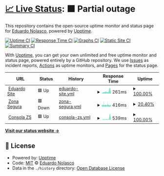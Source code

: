 # [📈 Live Status](https://demo.upptime.js.org): <!--live status--> **🟧 Partial outage**

This repository contains the open-source uptime monitor and status page for [Eduardo Nolasco](https://eduardonp.com), powered by [Upptime](https://github.com/upptime/upptime).

[![Uptime CI](https://github.com/eduardonp1/uptime/workflows/Uptime%20CI/badge.svg)](https://github.com/eduardonp1/uptime/actions?query=workflow%3A%22Uptime+CI%22)
[![Response Time CI](https://github.com/eduardonp1/uptime/workflows/Response%20Time%20CI/badge.svg)](https://github.com/eduardonp1/uptime/actions?query=workflow%3A%22Response+Time+CI%22)
[![Graphs CI](https://github.com/eduardonp1/uptime/workflows/Graphs%20CI/badge.svg)](https://github.com/eduardonp1/uptime/actions?query=workflow%3A%22Graphs+CI%22)
[![Static Site CI](https://github.com/eduardonp1/uptime/workflows/Static%20Site%20CI/badge.svg)](https://github.com/eduardonp1/uptime/actions?query=workflow%3A%22Static+Site+CI%22)
[![Summary CI](https://github.com/eduardonp1/uptime/workflows/Summary%20CI/badge.svg)](https://github.com/eduardonp1/uptime/actions?query=workflow%3A%22Summary+CI%22)

With [Upptime](https://upptime.js.org), you can get your own unlimited and free uptime monitor and status page, powered entirely by a GitHub repository. We use [Issues](https://github.com/eduardonp1/uptime/issues) as incident reports, [Actions](https://github.com/eduardonp1/uptime/actions) as uptime monitors, and [Pages](https://demo.upptime.js.org) for the status page.

<!--start: status pages-->
<!-- This summary is generated by Upptime (https://github.com/upptime/upptime) -->
<!-- Do not edit this manually, your changes will be overwritten -->
<!-- prettier-ignore -->
| URL | Status | History | Response Time | Uptime |
| --- | ------ | ------- | ------------- | ------ |
| <img alt="" src="https://favicons.githubusercontent.com/eduardonp.com" height="13"> [Eduardo Site](https://eduardonp.com) | 🟩 Up | [eduardo-site.yml](https://github.com/eduardonp1/uptime/commits/HEAD/history/eduardo-site.yml) | <details><summary><img alt="Response time graph" src="./graphs/eduardo-site/response-time-week.png" height="20"> 261ms</summary><br><a href="https://eduardonp1.github.io/uptime/history/eduardo-site"><img alt="Response time 222" src="https://img.shields.io/endpoint?url=https%3A%2F%2Fraw.githubusercontent.com%2Feduardonp1%2Fuptime%2FHEAD%2Fapi%2Feduardo-site%2Fresponse-time.json"></a><br><a href="https://eduardonp1.github.io/uptime/history/eduardo-site"><img alt="24-hour response time 144" src="https://img.shields.io/endpoint?url=https%3A%2F%2Fraw.githubusercontent.com%2Feduardonp1%2Fuptime%2FHEAD%2Fapi%2Feduardo-site%2Fresponse-time-day.json"></a><br><a href="https://eduardonp1.github.io/uptime/history/eduardo-site"><img alt="7-day response time 261" src="https://img.shields.io/endpoint?url=https%3A%2F%2Fraw.githubusercontent.com%2Feduardonp1%2Fuptime%2FHEAD%2Fapi%2Feduardo-site%2Fresponse-time-week.json"></a><br><a href="https://eduardonp1.github.io/uptime/history/eduardo-site"><img alt="30-day response time 222" src="https://img.shields.io/endpoint?url=https%3A%2F%2Fraw.githubusercontent.com%2Feduardonp1%2Fuptime%2FHEAD%2Fapi%2Feduardo-site%2Fresponse-time-month.json"></a><br><a href="https://eduardonp1.github.io/uptime/history/eduardo-site"><img alt="1-year response time 222" src="https://img.shields.io/endpoint?url=https%3A%2F%2Fraw.githubusercontent.com%2Feduardonp1%2Fuptime%2FHEAD%2Fapi%2Feduardo-site%2Fresponse-time-year.json"></a></details> | <details><summary><a href="https://eduardonp1.github.io/uptime/history/eduardo-site">100.00%</a></summary><a href="https://eduardonp1.github.io/uptime/history/eduardo-site"><img alt="All-time uptime 100.00%" src="https://img.shields.io/endpoint?url=https%3A%2F%2Fraw.githubusercontent.com%2Feduardonp1%2Fuptime%2FHEAD%2Fapi%2Feduardo-site%2Fuptime.json"></a><br><a href="https://eduardonp1.github.io/uptime/history/eduardo-site"><img alt="24-hour uptime 100.00%" src="https://img.shields.io/endpoint?url=https%3A%2F%2Fraw.githubusercontent.com%2Feduardonp1%2Fuptime%2FHEAD%2Fapi%2Feduardo-site%2Fuptime-day.json"></a><br><a href="https://eduardonp1.github.io/uptime/history/eduardo-site"><img alt="7-day uptime 100.00%" src="https://img.shields.io/endpoint?url=https%3A%2F%2Fraw.githubusercontent.com%2Feduardonp1%2Fuptime%2FHEAD%2Fapi%2Feduardo-site%2Fuptime-week.json"></a><br><a href="https://eduardonp1.github.io/uptime/history/eduardo-site"><img alt="30-day uptime 100.00%" src="https://img.shields.io/endpoint?url=https%3A%2F%2Fraw.githubusercontent.com%2Feduardonp1%2Fuptime%2FHEAD%2Fapi%2Feduardo-site%2Fuptime-month.json"></a><br><a href="https://eduardonp1.github.io/uptime/history/eduardo-site"><img alt="1-year uptime 100.00%" src="https://img.shields.io/endpoint?url=https%3A%2F%2Fraw.githubusercontent.com%2Feduardonp1%2Fuptime%2FHEAD%2Fapi%2Feduardo-site%2Fuptime-year.json"></a></details>
| <img alt="" src="https://favicons.githubusercontent.com/zonasegura.org" height="13"> [Zona Segura](https://zonasegura.org) | 🟥 Down | [zona-segura.yml](https://github.com/eduardonp1/uptime/commits/HEAD/history/zona-segura.yml) | <details><summary><img alt="Response time graph" src="./graphs/zona-segura/response-time-week.png" height="20"> 416ms</summary><br><a href="https://eduardonp1.github.io/uptime/history/zona-segura"><img alt="Response time 416" src="https://img.shields.io/endpoint?url=https%3A%2F%2Fraw.githubusercontent.com%2Feduardonp1%2Fuptime%2FHEAD%2Fapi%2Fzona-segura%2Fresponse-time.json"></a><br><a href="https://eduardonp1.github.io/uptime/history/zona-segura"><img alt="24-hour response time 610" src="https://img.shields.io/endpoint?url=https%3A%2F%2Fraw.githubusercontent.com%2Feduardonp1%2Fuptime%2FHEAD%2Fapi%2Fzona-segura%2Fresponse-time-day.json"></a><br><a href="https://eduardonp1.github.io/uptime/history/zona-segura"><img alt="7-day response time 416" src="https://img.shields.io/endpoint?url=https%3A%2F%2Fraw.githubusercontent.com%2Feduardonp1%2Fuptime%2FHEAD%2Fapi%2Fzona-segura%2Fresponse-time-week.json"></a><br><a href="https://eduardonp1.github.io/uptime/history/zona-segura"><img alt="30-day response time 416" src="https://img.shields.io/endpoint?url=https%3A%2F%2Fraw.githubusercontent.com%2Feduardonp1%2Fuptime%2FHEAD%2Fapi%2Fzona-segura%2Fresponse-time-month.json"></a><br><a href="https://eduardonp1.github.io/uptime/history/zona-segura"><img alt="1-year response time 416" src="https://img.shields.io/endpoint?url=https%3A%2F%2Fraw.githubusercontent.com%2Feduardonp1%2Fuptime%2FHEAD%2Fapi%2Fzona-segura%2Fresponse-time-year.json"></a></details> | <details><summary><a href="https://eduardonp1.github.io/uptime/history/zona-segura">20.40%</a></summary><a href="https://eduardonp1.github.io/uptime/history/zona-segura"><img alt="All-time uptime 62.66%" src="https://img.shields.io/endpoint?url=https%3A%2F%2Fraw.githubusercontent.com%2Feduardonp1%2Fuptime%2FHEAD%2Fapi%2Fzona-segura%2Fuptime.json"></a><br><a href="https://eduardonp1.github.io/uptime/history/zona-segura"><img alt="24-hour uptime 15.68%" src="https://img.shields.io/endpoint?url=https%3A%2F%2Fraw.githubusercontent.com%2Feduardonp1%2Fuptime%2FHEAD%2Fapi%2Fzona-segura%2Fuptime-day.json"></a><br><a href="https://eduardonp1.github.io/uptime/history/zona-segura"><img alt="7-day uptime 20.40%" src="https://img.shields.io/endpoint?url=https%3A%2F%2Fraw.githubusercontent.com%2Feduardonp1%2Fuptime%2FHEAD%2Fapi%2Fzona-segura%2Fuptime-week.json"></a><br><a href="https://eduardonp1.github.io/uptime/history/zona-segura"><img alt="30-day uptime 62.66%" src="https://img.shields.io/endpoint?url=https%3A%2F%2Fraw.githubusercontent.com%2Feduardonp1%2Fuptime%2FHEAD%2Fapi%2Fzona-segura%2Fuptime-month.json"></a><br><a href="https://eduardonp1.github.io/uptime/history/zona-segura"><img alt="1-year uptime 62.66%" src="https://img.shields.io/endpoint?url=https%3A%2F%2Fraw.githubusercontent.com%2Feduardonp1%2Fuptime%2FHEAD%2Fapi%2Fzona-segura%2Fuptime-year.json"></a></details>
| <img alt="" src="https://favicons.githubusercontent.com/consola.zonasegura.org" height="13"> [Consola ZS](https://consola.zonasegura.org) | 🟩 Up | [consola-zs.yml](https://github.com/eduardonp1/uptime/commits/HEAD/history/consola-zs.yml) | <details><summary><img alt="Response time graph" src="./graphs/consola-zs/response-time-week.png" height="20"> 539ms</summary><br><a href="https://eduardonp1.github.io/uptime/history/consola-zs"><img alt="Response time 349" src="https://img.shields.io/endpoint?url=https%3A%2F%2Fraw.githubusercontent.com%2Feduardonp1%2Fuptime%2FHEAD%2Fapi%2Fconsola-zs%2Fresponse-time.json"></a><br><a href="https://eduardonp1.github.io/uptime/history/consola-zs"><img alt="24-hour response time 330" src="https://img.shields.io/endpoint?url=https%3A%2F%2Fraw.githubusercontent.com%2Feduardonp1%2Fuptime%2FHEAD%2Fapi%2Fconsola-zs%2Fresponse-time-day.json"></a><br><a href="https://eduardonp1.github.io/uptime/history/consola-zs"><img alt="7-day response time 539" src="https://img.shields.io/endpoint?url=https%3A%2F%2Fraw.githubusercontent.com%2Feduardonp1%2Fuptime%2FHEAD%2Fapi%2Fconsola-zs%2Fresponse-time-week.json"></a><br><a href="https://eduardonp1.github.io/uptime/history/consola-zs"><img alt="30-day response time 349" src="https://img.shields.io/endpoint?url=https%3A%2F%2Fraw.githubusercontent.com%2Feduardonp1%2Fuptime%2FHEAD%2Fapi%2Fconsola-zs%2Fresponse-time-month.json"></a><br><a href="https://eduardonp1.github.io/uptime/history/consola-zs"><img alt="1-year response time 349" src="https://img.shields.io/endpoint?url=https%3A%2F%2Fraw.githubusercontent.com%2Feduardonp1%2Fuptime%2FHEAD%2Fapi%2Fconsola-zs%2Fresponse-time-year.json"></a></details> | <details><summary><a href="https://eduardonp1.github.io/uptime/history/consola-zs">100.00%</a></summary><a href="https://eduardonp1.github.io/uptime/history/consola-zs"><img alt="All-time uptime 100.00%" src="https://img.shields.io/endpoint?url=https%3A%2F%2Fraw.githubusercontent.com%2Feduardonp1%2Fuptime%2FHEAD%2Fapi%2Fconsola-zs%2Fuptime.json"></a><br><a href="https://eduardonp1.github.io/uptime/history/consola-zs"><img alt="24-hour uptime 100.00%" src="https://img.shields.io/endpoint?url=https%3A%2F%2Fraw.githubusercontent.com%2Feduardonp1%2Fuptime%2FHEAD%2Fapi%2Fconsola-zs%2Fuptime-day.json"></a><br><a href="https://eduardonp1.github.io/uptime/history/consola-zs"><img alt="7-day uptime 100.00%" src="https://img.shields.io/endpoint?url=https%3A%2F%2Fraw.githubusercontent.com%2Feduardonp1%2Fuptime%2FHEAD%2Fapi%2Fconsola-zs%2Fuptime-week.json"></a><br><a href="https://eduardonp1.github.io/uptime/history/consola-zs"><img alt="30-day uptime 100.00%" src="https://img.shields.io/endpoint?url=https%3A%2F%2Fraw.githubusercontent.com%2Feduardonp1%2Fuptime%2FHEAD%2Fapi%2Fconsola-zs%2Fuptime-month.json"></a><br><a href="https://eduardonp1.github.io/uptime/history/consola-zs"><img alt="1-year uptime 100.00%" src="https://img.shields.io/endpoint?url=https%3A%2F%2Fraw.githubusercontent.com%2Feduardonp1%2Fuptime%2FHEAD%2Fapi%2Fconsola-zs%2Fuptime-year.json"></a></details>

<!--end: status pages-->

[**Visit our status website →**](https://demo.upptime.js.org)

## 📄 License

- Powered by: [Upptime](https://github.com/upptime/upptime)
- Code: [MIT](./LICENSE) © [Eduardo Nolasco](https://eduardonp.com)
- Data in the `./history` directory: [Open Database License](https://opendatacommons.org/licenses/odbl/1-0/)
